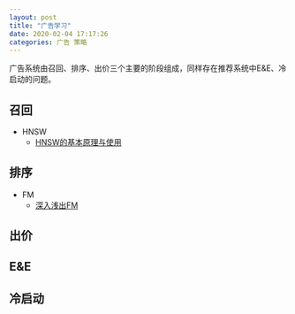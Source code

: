 ```yaml
---
layout: post
title: "广告学习"
date: 2020-02-04 17:17:26
categories: 广告 策略
---
```

广告系统由召回、排序、出价三个主要的阶段组成，同样存在推荐系统中E&E、冷启动的问题。

## 召回

- HNSW
    - [HNSW的基本原理与使用](http://xzyin.top/%E7%AE%97%E6%B3%95/hnsw/)


## 排序

- FM
    - [深入浅出FM](http://www.52caml.com/head_first_ml/ml-chapter9-factorization-family/)

## 出价


## E&E


## 冷启动

